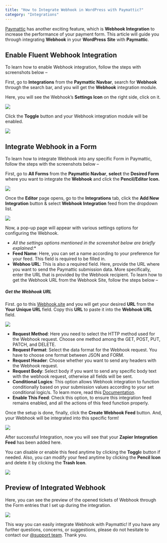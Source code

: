 ```yaml
---
title: "How to Integrate Webhook in WordPress with Paymattic?"
category: "Integrations"
---
```

[Paymattic](https://paymattic.com/) has another exciting feature, which is **Webhook Integration** to increase the performance of your payment form. This article will guide you through integrating **Webhook** in your **WordPress** **Site** with **Paymattic**.

## Enable Fluent Webhook Integration

To learn how to enable Webhook integration, follow the steps with screenshots below –

First, go to **Integrations** from the **Paymattic Navbar**, search for **Webhook** through the search bar, and you will get the **Webhook** integration module.

Here, you will see the Webhook’s **Settings Icon** on the right side, click on it.

![](/images/integrations/how-to-integrate-webhook-in-wordpress-with-paymattic/Webhooks-Settings-Icon-scaled.webp)

Click the **Toggle** button and your Webhook integration module will be enabled.

![](/images/integrations/how-to-integrate-webhook-in-wordpress-with-paymattic/Enabled-Webhook-integration-scaled.webp)

## Integrate Webhook in a Form

To learn how to integrate Webhook into any specific Form in Paymattic, follow the steps with the screenshots below –

First, go to **All Forms** from the **Paymattic Navbar**, **select** the **Desired Form** where you want to integrate the **Webhook** and click the **Pencil/Editor Icon.**

![](/images/integrations/how-to-integrate-webhook-in-wordpress-with-paymattic/Open-desired-form-1-scaled.webp)

Once the **Editor** page opens, go to the **Integrations** tab, click the **Add New Integration** button &amp; select **Webhook Integration** feed from the dropdown list.

![](/images/integrations/how-to-integrate-webhook-in-wordpress-with-paymattic/Add-new-integrations-dropdown-list-scaled.webp)

Now, a pop-up page will appear with various settings options for configuring the Webhook.
- *All the settings options mentioned in the screenshot below are briefly explained:**
- **Feed Name**: Here, you can set a name according to your preference for your feed. This field is required to be filled in.
- **Webhoo URL**: This is also a required field. Here, provide the URL where you want to send the Paymattic submission data. More specifically, enter the URL that is provided by the Webhook recipient. To learn how to get the Webhook URL from the Webhook Site, follow the steps below –

##### Get the Webhook URL 

First. go to this [Webhook.site](http://www.webhook.site/) and you will get your desired **URL** from the **Your Unique URL** field. Copy this **URL** to paste it into the **Webhook URL** field.

![](/images/integrations/how-to-integrate-webhook-in-wordpress-with-paymattic/Copy-webhook-URL-scaled.webp)
- **Request Method**: Here you need to select the HTTP method used for the Webhook request. Choose one method among the GET, POST, PUT, PATCH, and DELETE.
- **Request Format**: Select the data format for the Webhook request. You have to choose one format between JSON and FORM.
- **Request Header**: Choose whether you want to send any headers with the Webhook request.
- **Request Body**: Select body if you want to send any specific body text with the webhook request, otherwise all fields will be sent.
- **Conditional Logics**: This option allows Webhook integration to function conditionally based on your submission values according to your set conditional logic/s. To learn more, read this [Documentation](/how-to-use-conditional-logic-in-form-fields-with-paymattic).
- **Enable This Feed**: Check this option, to ensure this integration feed remains enabled, and all the actions of this feed function properly.

Once the setup is done, finally, click the **Create Webhook Feed** button.
And, your Webhook will be integrated into this specific form!

![](/images/integrations/how-to-integrate-webhook-in-wordpress-with-paymattic/Add-New-Webhook-Integration-Feed-page.webp)

After successful Integration, now you will see that your **Zapier Integration Feed** has been added here.

You can disable or enable this feed anytime by clicking the **Toggl**e button if needed.
Also, you can modify your feed anytime by clicking the **Pencil Icon** and delete it by clicking the **Trash Icon**.

![](/images/integrations/how-to-integrate-webhook-in-wordpress-with-paymattic/Added-Webhook-Integration-Feed-scaled.webp)

## Preview of Integrated Webhook

Here, you can see the preview of the opened tickets of Webhook through the Form entries that I set up during the integration.

![](/images/integrations/how-to-integrate-webhook-in-wordpress-with-paymattic/Preview-of-Webhook-Integration-scaled.webp)

This way you can easily integrate Webhook with Paymattic!
If you have any further questions, concerns, or suggestions, please do not hesitate to contact our [@support team](https://wpmanageninja.com/support-tickets/?utm_source=wpmn&utm_medium=home&utm_campaign=site#/). Thank you.